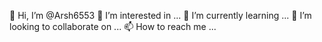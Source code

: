 👋 Hi, I’m @Arsh6553
👀 I’m interested in ...
🌱 I’m currently learning ...
💞️ I’m looking to collaborate on ...
📫 How to reach me ...
